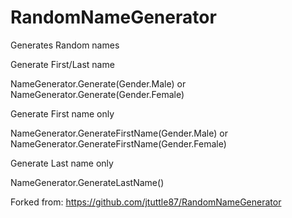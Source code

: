 RandomNameGenerator
===================

Generates Random names

Generate First/Last name 

NameGenerator.Generate(Gender.Male)
or
NameGenerator.Generate(Gender.Female)

Generate First name only

NameGenerator.GenerateFirstName(Gender.Male)
or
NameGenerator.GenerateFirstName(Gender.Female)

Generate Last name only

NameGenerator.GenerateLastName()

Forked from:  https://github.com/jtuttle87/RandomNameGenerator
